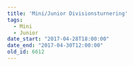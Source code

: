 ```yaml
---
title: 'Mini/Junior Divisionsturnering'
tags:
  - Mini
  - Junior
date_start: "2017-04-28T18:00:00"
date_end: "2017-04-30T12:00:00"
old_id: 6612
---
```

